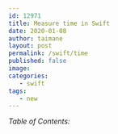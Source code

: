 ```yaml
---
id: 12971
title: Measure time in Swift
date: 2020-01-08
author: taimane
layout: post
permalink: /swift/time
published: false
image: 
categories:
   - swift
tags:
   - new
---
```

_Table of Contents:_
